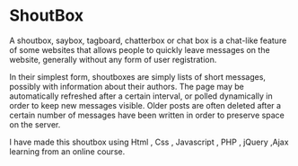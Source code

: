 # ShoutBox

A shoutbox, saybox, tagboard, chatterbox or chat box is a chat-like feature of some websites that allows people to quickly leave messages on the website, generally without any form of user registration.

In their simplest form, shoutboxes are simply lists of short messages, possibly with information about their authors. The page may be automatically refreshed after a certain interval, or polled dynamically in order to keep new messages visible. Older posts are often deleted after a certain number of messages have been written
in order to preserve space on the server.

I have made this shoutbox using Html , Css , Javascript , PHP , jQuery ,Ajax learning from an online course.
